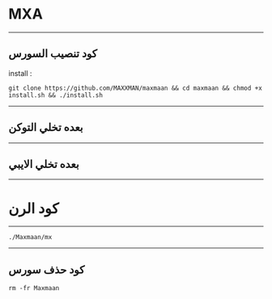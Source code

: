 MXA
==============

______________________________________________________________________________________________________________________

كود تنصيب السورس
------------

install :

```git clone https://github.com/MAXXMAN/maxmaan && cd maxmaan && chmod +x install.sh && ./install.sh```

______________________________________________________________________________________________________________________

بعده تخلي التوكن
----------------

______________________________________________________________________________________________________________________

بعده تخلي الايبي 
----------------

______________________________________________________________________________________________________________________

كود الرن
========

______________________________________________________________________________________________________________________


```./Maxmaan/mx```

______________________________________________________________________________________________________________________

كود حذف سورس
-------
```rm -fr Maxmaan```
